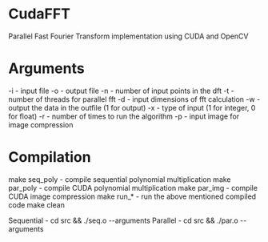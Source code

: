# CudaFFT
Parallel Fast Fourier Transform implementation using CUDA and OpenCV

# Arguments 
-i - input file 
-o - output file
-n - number of input points in the dft
-t - number of threads for parallel fft
-d - input dimensions of fft calculation 
-w - output the data in the outfile (1 for output)
-x - type of input (1 for integer, 0 for float)
-r - number of times to run the algorithm
-p - input image for image compression

# Compilation
make seq_poly - compile sequential polynomial multiplication
make par_poly - compile CUDA polynomial multiplication
make par_img - compile CUDA image compression
make run_* - run the above mentioned compiled code
make clean 

Sequential - cd src && ./seq.o --arguments
Parallel - cd src && ./par.o --arguments
